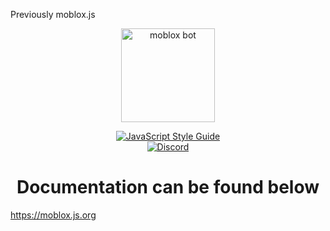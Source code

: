 Previously moblox.js

<p align="center">
    <a href="https://discord.gg/gBTFE8r"><img src="/docs/files/moblox.png" alt="moblox bot" height="150" /></a>
</p>

<p align="center">
  <a href="https://standardjs.com"><img src="https://img.shields.io/badge/code_style-standard-brightgreen.svg" alt="JavaScript Style Guide"></a>
  <br>
  <a href="https://discord.gg/gBTFE8r"><img src="https://img.shields.io/discord/701227494631538699" alt="Discord"></a>
</p>

<h1 align="center">Documentation can be found below</h1>

https://moblox.js.org
